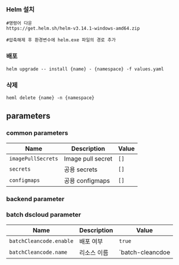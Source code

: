### Helm 설치
```
#명령어 다운
https://get.helm.sh/helm-v3.14.1-windows-amd64.zip

#압축해제 후 환경변수에 helm.exe 파일의 경로 추가
```

### 배포
```
helm upgrade -- install {name} - {namespace} -f values.yaml
```

### 삭제
```
heml delete {name} -n {namespace}
```

## parameters

### common parameters
|Name				|Description		|Value	|
|---				|---				|---	|
|`imagePullSecrets`	|Image pull secret	|`[]`	|
|`secrets`			|공용 secrets		|`[]`	|
|`configmaps`		|공용 configmaps		|`[]`	|

### backend parameter

### batch dscloud parameter
|Name						|Description				|Value				|
|---						|---						|---				|
|`batchCleancode.enable`	|배포 여부						|`true`				|
|`batchCleancode.name`		|리소스 이름 					|`batch-cleancdoe	|